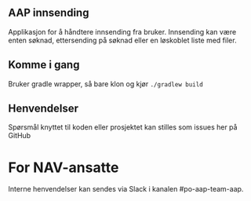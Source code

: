 ## AAP innsending
Applikasjon for å håndtere innsending fra bruker. Innsending kan være enten søknad, ettersending på søknad eller en løskoblet liste med filer.

## Komme i gang
Bruker gradle wrapper, så bare klon og kjør `./gradlew build`

## Henvendelser
Spørsmål knyttet til koden eller prosjektet kan stilles som issues her på GitHub

# For NAV-ansatte
Interne henvendelser kan sendes via Slack i kanalen #po-aap-team-aap.